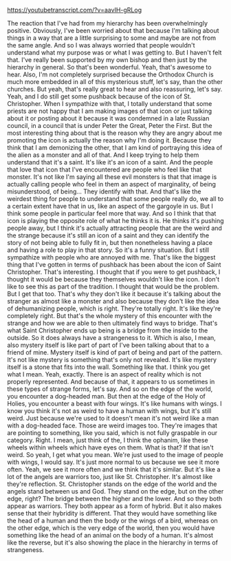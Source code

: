 https://youtubetranscript.com/?v=aavIH-gRLog

 The reaction that I've had from my hierarchy has been overwhelmingly positive. Obviously, I've been worried about that because I'm talking about things in a way that are a little surprising to some and maybe are not from the same angle. And so I was always worried that people wouldn't understand what my purpose was or what I was getting to. But I haven't felt that. I've really been supported by my own bishop and then just by the hierarchy in general. So that's been wonderful. Yeah, that's awesome to hear. Also, I'm not completely surprised because the Orthodox Church is much more embedded in all of this mysterious stuff, let's say, than the other churches. But yeah, that's really great to hear and also reassuring, let's say. Yeah, and I do still get some pushback because of the icon of St. Christopher. When I sympathize with that, I totally understand that some priests are not happy that I am making images of that icon or just talking about it or posting about it because it was condemned in a late Russian council, in a council that is under Peter the Great, Peter the First. But the most interesting thing about that is the reason why they are angry about me promoting the icon is actually the reason why I'm doing it. Because they think that I am demonizing the other, that I am kind of portraying this idea of the alien as a monster and all of that. And I keep trying to help them understand that it's a saint. It's like it's an icon of a saint. And the people that love that icon that I've encountered are people who feel like that monster. It's not like I'm saying all these evil monsters is that that image is actually calling people who feel in them an aspect of marginality, of being misunderstood, of being... They identify with that. And that's like the weirdest thing for people to understand that some people really do, we all to a certain extent have that in us, like an aspect of the gargoyle in us. But I think some people in particular feel more that way. And so I think that that icon is playing the opposite role of what he thinks it is. He thinks it's pushing people away, but I think it's actually attracting people that are the weird and the strange because it's still an icon of a saint and they can identify the story of not being able to fully fit in, but then nonetheless having a place and having a role to play in that story. So it's a funny situation. But I still sympathize with people who are annoyed with me. That's like the biggest thing that I've gotten in terms of pushback has been about the icon of Saint Christopher. That's interesting. I thought that if you were to get pushback, I thought it would be because they themselves wouldn't like the icon. I don't like to see this as part of the tradition. I thought that would be the problem. But I get that too. That's why they don't like it because it's talking about the stranger as almost like a monster and also because they don't like the idea of dehumanizing people, which is right. They're totally right. It's like they're completely right. But that's the whole mystery of this encounter with the strange and how we are able to then ultimately find ways to bridge. That's what Saint Christopher ends up being is a bridge from the inside to the outside. So it does always have a strangeness to it. Which is also, I mean, also mystery itself is like part of part of I've been talking about that to a friend of mine. Mystery itself is kind of part of being and part of the pattern. It's not like mystery is something that's only not revealed. It's like mystery itself is a stone that fits into the wall. Something like that. I think you get what I mean. Yeah, exactly. There is an aspect of reality which is not properly represented. And because of that, it appears to us sometimes in these types of strange forms, let's say. And so on the edge of the world, you encounter a dog-headed man. But then at the edge of the Holy of Holies, you encounter a beast with four wings. It's like humans with wings. I know you think it's not as weird to have a human with wings, but it's still weird. Just because we're used to it doesn't mean it's not weird like a man with a dog-headed face. Those are weird images too. They're images that are pointing to something, like you said, which is not fully graspable in our category. Right. I mean, just think of the, I think the ophanim, like these wheels within wheels which have eyes on them. What is that? If that isn't weird. So yeah, I get what you mean. We're just used to the image of people with wings, I would say. It's just more normal to us because we see it more often. Yeah, we see it more often and we think that it's similar. But it's like a lot of the angels are warriors too, just like St. Christopher. It's almost like they're reflection. St. Christopher stands on the edge of the world and the angels stand between us and God. They stand on the edge, but on the other edge, right? The bridge between the higher and the lower. And so they both appear as warriors. They both appear as a form of hybrid. But it also makes sense that their hybridity is different. That they would have something like the head of a human and then the body or the wings of a bird, whereas on the other edge, which is the very edge of the world, then you would have something like the head of an animal on the body of a human. It's almost like the reverse, but it's also showing the place in the hierarchy in terms of strangeness.